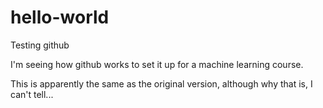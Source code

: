 # hello-world
Testing github

I'm seeing how github works to set it up for a machine learning course.

This is apparently the same as the original version, although why that is, I can't tell...



